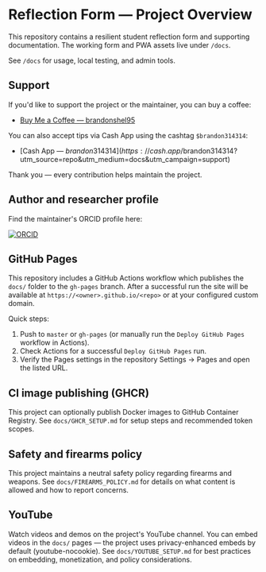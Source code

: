 # Reflection Form — Project Overview

This repository contains a resilient student reflection form and supporting documentation. The working form and PWA assets live under `/docs`.

See `/docs` for usage, local testing, and admin tools.

## Support

If you'd like to support the project or the maintainer, you can buy a coffee:

- [Buy Me a Coffee — brandonshel95](https://buymeacoffee.com/brandonshel95?utm_source=repo&utm_medium=docs&utm_campaign=support)

You can also accept tips via Cash App using the cashtag `$brandon314314`:

- [Cash App — $brandon314314](https://cash.app/$brandon314314?utm_source=repo&utm_medium=docs&utm_campaign=support)

Thank you — every contribution helps maintain the project.

## Author and researcher profile

Find the maintainer's ORCID profile here:

[![ORCID](https://img.shields.io/badge/ORCID-0009--0001--8059--7200-brightgreen?style=flat)](https://orcid.org/0009-0001-8059-7200)

## GitHub Pages

This repository includes a GitHub Actions workflow which publishes the `docs/` folder to the `gh-pages` branch. After a successful run the site will be available at `https://<owner>.github.io/<repo>` or at your configured custom domain.

Quick steps:

1. Push to `master` or `gh-pages` (or manually run the `Deploy GitHub Pages` workflow in Actions).
2. Check Actions for a successful `Deploy GitHub Pages` run.
3. Verify the Pages settings in the repository Settings → Pages and open the listed URL.

## CI image publishing (GHCR)

This project can optionally publish Docker images to GitHub Container Registry. See `docs/GHCR_SETUP.md` for setup steps and recommended token scopes.

## Safety and firearms policy

This project maintains a neutral safety policy regarding firearms and weapons. See `docs/FIREARMS_POLICY.md` for details on what content is allowed and how to report concerns.

## YouTube

Watch videos and demos on the project's YouTube channel. You can embed videos in the `docs/` pages — the project uses privacy-enhanced embeds by default (youtube-nocookie). See `docs/YOUTUBE_SETUP.md` for best practices on embedding, monetization, and policy considerations.
